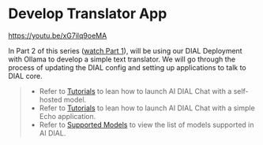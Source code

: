 # Develop Translator App

https://youtu.be/xG7ilq9oeMA

In Part 2 of this series ([watch Part 1](deploy-ollama)), will be using our DIAL Deployment with Ollama to develop a simple text translator. We will go through the process of updating the DIAL config and setting up applications to talk to DIAL core.

> * Refer to [Tutorials](../../tutorials/quick-start-with-self-hosted-model) to lean how to launch AI DIAL Chat with a self-hosted model.
> * Refer to [Tutorials](../../tutorials/quick-start-with-application) to lean how to launch AI DIAL Chat with a simple Echo application.
> * Refer to [Supported Models](../../supported-models) to view the list of models supported in AI DIAL.